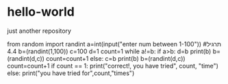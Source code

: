# hello-world
just another repository





















from random import randint
a=int(input("enter num between 1-100"))      #תרגיל 4.4
b=(randint(1,100))
c=100
d=1
count=1
while a!=b:
    if a>b:
        d=b
        print(b)
        b=(randint(d,c))
        count=count+1
    else:
        c=b
        print(b)
        b=(randint(d,c))
        count=count+1
if count == 1:
    print("correct!, you have tried", count, "time")
else:
    print("you have tried for",count,"times")
   
